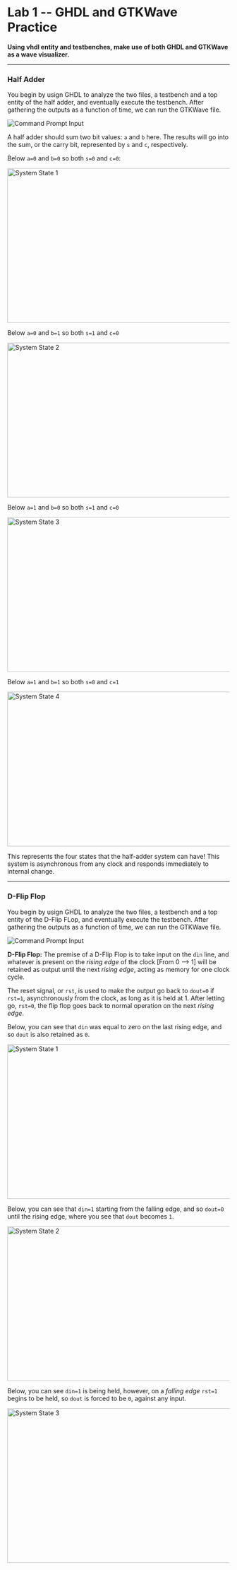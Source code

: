 # Lab 1 -- GHDL and GTKWave Practice
**Using vhdl entity and testbenches, make use of both GHDL and GTKWave as a wave visualizer.**

<hr>

### Half Adder
You begin by usign GHDL to analyze the two files, a testbench and a top entity of the half adder, and eventually execute the testbench.
After gathering the outputs as a function of time, we can run the GTKWave file.

![Command Prompt Input](Figures/Half_Adder_Setup.png)

A half adder should sum two bit values: `a` and `b` here.
The results will go into the sum, or the carry bit, represented by `s` and `c`, respectively.


Below `a=0` and `b=0` so both `s=0` and `c=0`:

<img src="Figures/HA_GTKWave_1.png" alt="System State 1" width="700" height="350"/>

Below `a=0` and `b=1` so both `s=1` and `c=0`

<img src="Figures/HA_GTKWave_2.png" alt="System State 2" width="700" height="350"/>

Below `a=1` and `b=0` so both `s=1` and `c=0`

<img src="Figures/HA_GTKWave_3.png" alt="System State 3" width="700" height="350"/>

Below `a=1` and `b=1` so both `s=0` and `c=1`

<img src="Figures/HA_GTKWave_4.png" alt="System State 4" width="700" height="350"/>

This represents the four states that the half-adder system can have!
This system is asynchronous from any clock and responds immediately to internal change.

<hr>

### D-Flip Flop
You begin by usign GHDL to analyze the two files, a testbench and a top entity of the D-Flip FLop, and eventually execute the testbench.
After gathering the outputs as a function of time, we can run the GTKWave file.

![Command Prompt Input](Figures/DFlip_Flop_Setup.png)

**D-Flip Flop:** The premise of a D-Flip Flop is to take input on the `din` line, and whatever is present on the _rising edge_ of the clock \[From 0 --> 1\] will be retained as output until the next _rising edge_, acting as memory for one clock cycle.

The reset signal, or `rst`, is used to make the output go back to `dout=0` if `rst=1`, asynchronously from the clock, as long as it is held at 1.
After letting go, `rst=0`, the flip flop goes back to normal operation on the next _rising edge_.

Below, you can see that `din` was equal to zero on the last rising edge, and so `dout` is also retained as `0`.

<img src="Figures/DFF_GTWave_1.png" alt="System State 1" width="700" height="350"/>

Below, you can see that `din=1` starting from the falling edge, and so `dout=0` until the rising edge, where you see that `dout` becomes `1`.

<img src="Figures/DFF_GTWave_2.png" alt="System State 2" width="700" height="350"/>

Below, you can see `din=1` is being held, however, on a  _falling edge_ `rst=1` begins to be held, so `dout` is forced to be `0`, against any input.

<img src="Figures/DFF_GTWave_3.png" alt="System State 3" width="700" height="350"/>


